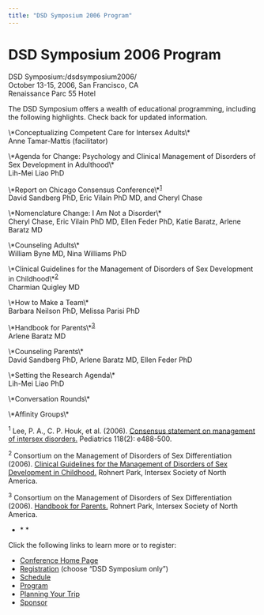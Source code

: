 ```yaml
---
title: "DSD Symposium 2006 Program"
---
```


# DSD Symposium 2006 Program

<p><span class="caps">DSD</span> Symposium:/dsdsymposium2006/  <br />
October 13-15, 2006, San Francisco, CA  <br />
Renaissance Parc 55 Hotel  </p>

<p>The <span class="caps">DSD</span> Symposium offers a wealth of educational programming, including the following highlights. Check back for updated information.  </p>

<p>\*Conceptualizing Competent Care for Intersex Adults\*  <br />
Anne Tamar-Mattis (facilitator)  </p>

<p>\*Agenda for Change: Psychology and Clinical Management of Disorders of Sex Development in Adulthood\*  <br />
Lih-Mei Liao PhD  </p>

<p>\*Report on Chicago Consensus Conference\*<sup class="footnote" id="fnrev14250564215d88eb35e3f98-1"><a href="#fn14250564215d88eb35e3f98-1">1</a></sup>  <br />
David Sandberg PhD, Eric Vilain PhD MD, and Cheryl Chase  </p>

<p>\*Nomenclature Change: I Am Not a Disorder\*  <br />
Cheryl Chase, Eric Vilain PhD MD, Ellen Feder PhD, Katie Baratz, Arlene Baratz MD  </p>

<p>\*Counseling Adults\*  <br />
William Byne MD, Nina Williams PhD  </p>

<p>\*Clinical Guidelines for the Management of Disorders of Sex Development in Childhood\*<sup class="footnote" id="fnrev14250564215d88eb35e3f98-2"><a href="#fn14250564215d88eb35e3f98-2">2</a></sup>  <br />
Charmian Quigley MD  </p>

<p>\*How to Make a Team\*  <br />
Barbara Neilson PhD, Melissa Parisi PhD  </p>


<p>\*Handbook for Parents\*<sup class="footnote" id="fnrev14250564215d88eb35e3f98-3"><a href="#fn14250564215d88eb35e3f98-3">3</a></sup>  <br />
Arlene Baratz MD  </p>

<p>\*Counseling Parents\*  <br />
David Sandberg PhD, Arlene Baratz MD, Ellen Feder PhD  </p>

<p>\*Setting the Research Agenda\*  <br />
Lih-Mei Liao PhD  </p>

<p>\*Conversation Rounds\*  </p>

<p>\*Affinity Groups\*  </p>

<p class="footnote" id="fn14250564215d88eb35e3f98-1"><sup>1</sup> Lee, P. A., C. P. Houk, et al. (2006). <a href="http://pediatrics.aappublications.org/cgi/reprint/118/2/e488">Consensus statement on management of intersex disorders.</a> Pediatrics 118(2): e488-500.  </p>

<p class="footnote" id="fn14250564215d88eb35e3f98-2"><sup>2</sup> Consortium on the Management of Disorders of Sex Differentiation (2006). <a href="http://www.dsdguidelines.org/htdocs/clinical/index.html">Clinical Guidelines for the Management of Disorders of Sex Development in Childhood.</a> Rohnert Park, Intersex Society of North America.  </p>

<p class="footnote" id="fn14250564215d88eb35e3f98-3"><sup>3</sup> Consortium on the Management of Disorders of Sex Differentiation (2006). <a href="http://www.dsdguidelines.org/htdocs/parents/index.html">Handbook for Parents.</a> Rohnert Park, Intersex Society of North America.  </p>



<ul>
	<li>* *</li>
</ul>



<p>Click the following links to learn more or to register:  </p>

<ul>
	<li><a href="/dsdsymposium2006/">Conference Home Page</a></li>
	<li><a href="/dsdsymposium2006/register">Registration</a> (choose &#8220;<span class="caps">DSD</span> Symposium only&#8221;)</li>
	<li><a href="/dsdsymposium2006/schedule">Schedule</a></li>
	<li><a href="/dsdsymposium2006/program">Program</a></li>
	<li><a href="/dsdsymposium2006/travel">Planning Your Trip</a></li>
	<li><a href="/dsdsymposium2006/sponsor">Sponsor</a></li>
</ul>
